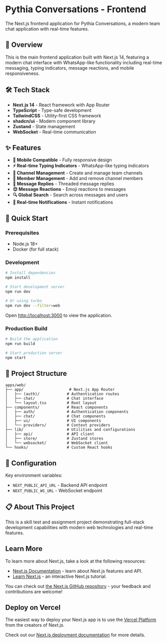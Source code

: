 # Pythia Conversations - Frontend

The Next.js frontend application for Pythia Conversations, a modern team chat application with real-time features.

## 🚀 Overview

This is the main frontend application built with Next.js 14, featuring a modern chat interface with WhatsApp-like functionality including real-time messaging, typing indicators, message reactions, and mobile responsiveness.

## 🛠️ Tech Stack

- **Next.js 14** - React framework with App Router
- **TypeScript** - Type-safe development
- **TailwindCSS** - Utility-first CSS framework
- **shadcn/ui** - Modern component library
- **Zustand** - State management
- **WebSocket** - Real-time communication

## ✨ Features

- **📱 Mobile Compatible** - Fully responsive design
- **⚡ Real-time Typing Indicators** - WhatsApp-like typing indicators
- **🏢 Channel Management** - Create and manage team channels
- **👥 Member Management** - Add and remove channel members
- **💬 Message Replies** - Threaded message replies
- **😊 Message Reactions** - Emoji reactions to messages
- **🔍 Global Search** - Search across messages and users
- **🔔 Real-time Notifications** - Instant notifications

## 🚀 Quick Start

### Prerequisites

- Node.js 18+
- Docker (for full stack)

### Development

```bash
# Install dependencies
npm install

# Start development server
npm run dev

# Or using turbo
npm run dev --filter=web
```

Open [http://localhost:3000](http://localhost:3000) to view the application.

### Production Build

```bash
# Build the application
npm run build

# Start production server
npm start
```

## 📁 Project Structure

```
apps/web/
├── app/                    # Next.js App Router
│   ├── (auth)/            # Authentication routes
│   ├── chat/              # Chat interface
│   └── layout.tsx         # Root layout
├── components/            # React components
│   ├── auth/              # Authentication components
│   ├── chat/              # Chat components
│   ├── ui/                # UI components
│   └── providers/         # Context providers
├── lib/                   # Utilities and configurations
│   ├── api/               # API client
│   ├── store/             # Zustand stores
│   └── websocket/         # WebSocket client
└── hooks/                 # Custom React hooks
```

## 🔧 Configuration

Key environment variables:

- `NEXT_PUBLIC_API_URL` - Backend API endpoint
- `NEXT_PUBLIC_WS_URL` - WebSocket endpoint

## 📋 About This Project

This is a skill test and assignment project demonstrating full-stack development capabilities with modern web technologies and real-time features.

## Learn More

To learn more about Next.js, take a look at the following resources:

- [Next.js Documentation](https://nextjs.org/docs) - learn about Next.js features and API.
- [Learn Next.js](https://nextjs.org/learn) - an interactive Next.js tutorial.

You can check out [the Next.js GitHub repository](https://github.com/vercel/next.js) - your feedback and contributions are welcome!

## Deploy on Vercel

The easiest way to deploy your Next.js app is to use the [Vercel Platform](https://vercel.com/new?utm_medium=default-template&filter=next.js&utm_source=create-next-app&utm_campaign=create-next-app-readme) from the creators of Next.js.

Check out our [Next.js deployment documentation](https://nextjs.org/docs/app/building-your-application/deploying) for more details.
